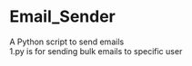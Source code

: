 # Email_Sender
A Python script to send emails 
<br>
1.py is for sending bulk emails to specific user
